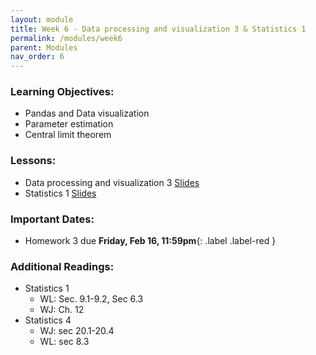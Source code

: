 ```yaml
---
layout: module
title: Week 6 - Data processing and visualization 3 & Statistics 1 
permalink: /modules/week6
parent: Modules
nav_order: 6
---
```


### Learning Objectives:
* Pandas and Data visualization
* Parameter estimation
* Central limit theorem


### Lessons:
*  Data processing and visualization 3 [Slides](https://xinchenyu.github.io/csc380-spring24/Slides/24s380_data3.pdf)
*  Statistics 1 [Slides]()

### Important Dates:
* Homework 3 due **Friday, Feb 16, 11:59pm**{: .label .label-red }


### Additional Readings:
* Statistics 1
    * WL: Sec. 9.1-9.2, Sec 6.3
    * WJ: Ch. 12
* Statistics 4
    * WJ: sec 20.1-20.4
    * WL: sec 8.3

